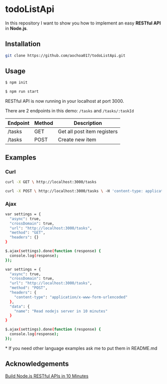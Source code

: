 # todoListApi
In this repository I want to show you how to implement an easy **RESTful API** in **Node.js**.

## Installation
```bash
git clone https://github.com/aochoa017/todoListApi.git
```
## Usage
```bash
$ npm init
```
```bash
$ npm run start
```
RESTful API is now running in your localhost at port 3000.

There are 2 endpoints in this demo: `/tasks` and `/tasks/:taskId`

| Endpoint      | Method        | Description  |
| ------------- | ------------- | ----- |
| /tasks      | GET | Get all post item registers |
| /tasks      | POST      | Create new item  |

## Examples

### Curl

```bash
curl -X GET \ http://localhost:3000/tasks
```

```bash
curl -X POST \ http://localhost:3000/tasks \ -H 'content-type: application/x-www-form-urlencoded' \ -d name=Read%20nodejs%20server%20in%2010%20minutes
```

### Ajax
```bash
var settings = {
  "async": true,
  "crossDomain": true,
  "url": "http://localhost:3000/tasks",
  "method": "GET",
  "headers": {}
}

$.ajax(settings).done(function (response) {
  console.log(response);
});
```

```bash
var settings = {
  "async": true,
  "crossDomain": true,
  "url": "http://localhost:3000/tasks",
  "method": "POST",
  "headers": {
    "content-type": "application/x-www-form-urlencoded"
  },
  "data": {
    "name": "Read nodejs server in 10 minutes"
  }
}

$.ajax(settings).done(function (response) {
  console.log(response);
});
```

\* If you need other language examples ask me to put them in README.md

## Acknowledgements

[Build Node.js RESTful APIs in 10 Minutes](https://www.codementor.io/olatundegaruba/nodejs-restful-apis-in-10-minutes-q0sgsfhbd)
